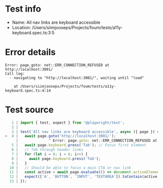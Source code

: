 # Test info

- Name: All nav links are keyboard accessible
- Location: /Users/siimjooseps/Projects/foum/tests/a11y-keyboard.spec.ts:3:5

# Error details

```
Error: page.goto: net::ERR_CONNECTION_REFUSED at http://localhost:3001/
Call log:
  - navigating to "http://localhost:3001/", waiting until "load"

    at /Users/siimjooseps/Projects/foum/tests/a11y-keyboard.spec.ts:4:14
```

# Test source

```ts
   1 | import { test, expect } from '@playwright/test';
   2 |
   3 | test('All nav links are keyboard accessible', async ({ page }) => {
>  4 |   await page.goto('http://localhost:3001/');
     |              ^ Error: page.goto: net::ERR_CONNECTION_REFUSED at http://localhost:3001/
   5 |   await page.keyboard.press('Tab'); // Focus first element
   6 |   // Tab through header links
   7 |   for (let i = 0; i < 6; i++) {
   8 |     await page.keyboard.press('Tab');
   9 |   }
  10 |   // Should be able to focus a main CTA or nav link
  11 |   const active = await page.evaluate(() => document.activeElement?.tagName);
  12 |   expect(['A', 'BUTTON', 'INPUT', 'TEXTAREA']).toContain(active);
  13 | }); 
```